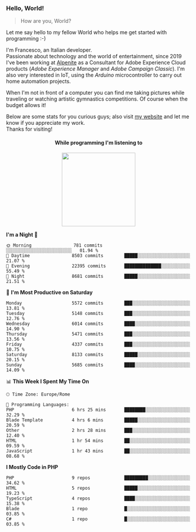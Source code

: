 ### Hello, World!

> How are you, World?

Let me say hello to my fellow World who helps me get started with programming :-)

I'm Francesco, an Italian developer.  
Passionate about technology and the world of entertainment, since 2019 I've been working at [Alpenite](https://www.alpenite.com) as a Consultant for Adobe Experience Cloud products (*Adobe Experience Manager* and *Adobe Campaign Classic*). I'm also very interested in IoT, using the *Arduino* microcontroller to carry out home automation projects.

When I'm not in front of a computer you can find me taking pictures while traveling or watching artistic gymnastics competitions. Of course when the budget allows it!

Below are some stats for you curious guys; also visit [my website](https://www.francescorega.eu) and let me know if you appreciate my work.  
Thanks for visiting!

<div align="center">
  <h4>While programming I'm listening to</h4>
  <a href="https://apps.francescorega.eu/now-playing/11147232609" target="_blank"><img src="https://apps.francescorega.eu/now-playing/11147232609" width="200"></a>
</div>

<!--START_SECTION:waka-->
**I'm a Night 🦉** 

```text
🌞 Morning                781 commits         ░░░░░░░░░░░░░░░░░░░░░░░░░   01.94 % 
🌆 Daytime                8503 commits        █████░░░░░░░░░░░░░░░░░░░░   21.07 % 
🌃 Evening                22395 commits       ██████████████░░░░░░░░░░░   55.49 % 
🌙 Night                  8681 commits        █████░░░░░░░░░░░░░░░░░░░░   21.51 % 
```
📅 **I'm Most Productive on Saturday** 

```text
Monday                   5572 commits        ███░░░░░░░░░░░░░░░░░░░░░░   13.81 % 
Tuesday                  5148 commits        ███░░░░░░░░░░░░░░░░░░░░░░   12.76 % 
Wednesday                6014 commits        ████░░░░░░░░░░░░░░░░░░░░░   14.90 % 
Thursday                 5471 commits        ███░░░░░░░░░░░░░░░░░░░░░░   13.56 % 
Friday                   4337 commits        ███░░░░░░░░░░░░░░░░░░░░░░   10.75 % 
Saturday                 8133 commits        █████░░░░░░░░░░░░░░░░░░░░   20.15 % 
Sunday                   5685 commits        ████░░░░░░░░░░░░░░░░░░░░░   14.09 % 
```


📊 **This Week I Spent My Time On** 

```text
🕑︎ Time Zone: Europe/Rome

💬 Programming Languages: 
PHP                      6 hrs 25 mins       ████████░░░░░░░░░░░░░░░░░   32.29 % 
Blade Template           4 hrs 6 mins        █████░░░░░░░░░░░░░░░░░░░░   20.59 % 
Other                    2 hrs 28 mins       ███░░░░░░░░░░░░░░░░░░░░░░   12.40 % 
HTML                     1 hr 54 mins        ██░░░░░░░░░░░░░░░░░░░░░░░   09.59 % 
JavaScript               1 hr 43 mins        ██░░░░░░░░░░░░░░░░░░░░░░░   08.68 % 
```

**I Mostly Code in PHP** 

```text
PHP                      9 repos             █████████░░░░░░░░░░░░░░░░   34.62 % 
HTML                     5 repos             █████░░░░░░░░░░░░░░░░░░░░   19.23 % 
TypeScript               4 repos             ████░░░░░░░░░░░░░░░░░░░░░   15.38 % 
Blade                    1 repo              █░░░░░░░░░░░░░░░░░░░░░░░░   03.85 % 
C#                       1 repo              █░░░░░░░░░░░░░░░░░░░░░░░░   03.85 % 
```




<!--END_SECTION:waka-->
